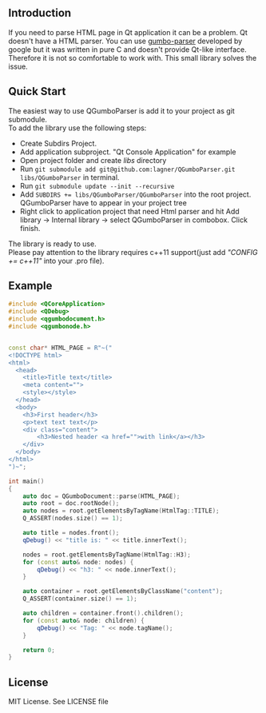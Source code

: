 ## Introduction
If you need to parse HTML page in Qt application it can be a problem. Qt doesn't have a HTML parser. You can use [gumbo-parser]("https://github.com/google/gumbo-parser") developed by google but it was written in pure C and doesn't provide Qt-like interface. Therefore it is not so comfortable to work with. This small library solves the issue. 

## Quick Start
The easiest way to use QGumboParser is add it to your project as git submodule.  
To add the library use the following steps:
- Create Subdirs Project.
- Add application subproject. "Qt Console Application" for example
- Open project folder and create *libs* directory
- Run `git submodule add git@github.com:lagner/QGumboParser.git libs/QGumboParser` in terminal.
- Run `git submodule update --init --recursive`
- Add `SUBDIRS += libs/QGumboParser/QGumboParser` into the root project. QGumboParser have to appear in your project tree
- Right click to application project that need Html parser and hit Add library -> Internal library -> select QGumboParser in combobox. Click finish.

The library is ready to use.  
Please pay attention to the library requires c++11 support(just add *"CONFIG += c++11"* into your .pro file).
## Example
```cpp
#include <QCoreApplication>
#include <QDebug>
#include <qgumbodocument.h>
#include <qgumbonode.h>


const char* HTML_PAGE = R"~("
<!DOCTYPE html>
<html>
  <head>
    <title>Title text</title>
    <meta content="">
    <style></style>
  </head>
  <body>
    <h3>First header</h3>
    <p>text text text</p>
    <div class="content">
        <h3>Nested header <a href="">with link</a></h3>
    </div>
  </body>
</html>
")~";

int main()
{
    auto doc = QGumboDocument::parse(HTML_PAGE);
    auto root = doc.rootNode();
    auto nodes = root.getElementsByTagName(HtmlTag::TITLE);
    Q_ASSERT(nodes.size() == 1);

    auto title = nodes.front();
    qDebug() << "title is: " << title.innerText();

    nodes = root.getElementsByTagName(HtmlTag::H3);
    for (const auto& node: nodes) {
        qDebug() << "h3: " << node.innerText();
    }

    auto container = root.getElementsByClassName("content");
    Q_ASSERT(container.size() == 1);

    auto children = container.front().children();
    for (const auto& node: children) {
        qDebug() << "Tag: " << node.tagName();
    }

    return 0;
}

```

## License
MIT License. See LICENSE file